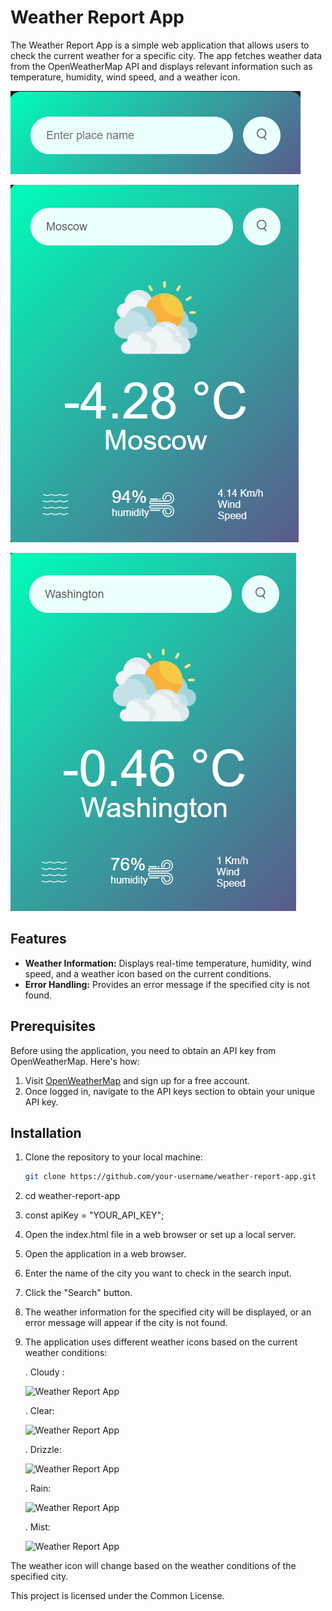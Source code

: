 # Weather Report App

The Weather Report App is a simple web application that allows users to check the current weather for a specific city. The app fetches weather data from the OpenWeatherMap API and displays relevant information such as temperature, humidity, wind speed, and a weather icon.

![Weather Report App](Metheo/int.png)


![Weather Report Moscow](Metheo/res-mosc.png)



![Weather Report Washington](Metheo/res-wash.png)

## Features

- **Weather Information:** Displays real-time temperature, humidity, wind speed, and a weather icon based on the current conditions.
- **Error Handling:** Provides an error message if the specified city is not found.

## Prerequisites

Before using the application, you need to obtain an API key from OpenWeatherMap. Here's how:

1. Visit [OpenWeatherMap](https://openweathermap.org/) and sign up for a free account.
2. Once logged in, navigate to the API keys section to obtain your unique API key.

## Installation

1. Clone the repository to your local machine:

   ```bash
   git clone https://github.com/your-username/weather-report-app.git

2. cd weather-report-app

3. const apiKey = "YOUR_API_KEY";

4. Open the index.html file in a web browser or set up a local server.

5. Open the application in a web browser.
   
6. Enter the name of the city you want to check in the search input.
   
7. Click the "Search" button.
    
8. The weather information for the specified city will be displayed, or an error message will appear if the city is not found.
    
9. The application uses different weather icons based on the current weather conditions:
    
   . Cloudy :
   
     ![Weather Report App](Metheo/images/clouds.png)
   
   . Clear:
   
   ![Weather Report App](Metheo/images/clear.png)
   
   . Drizzle:
   
   ![Weather Report App](Metheo/images/drizzle.png)
   
   . Rain:
   
   ![Weather Report App](Metheo/images/rain.png)
   
   . Mist:
   
   ![Weather Report App](Metheo/images/mist.png)
   
The weather icon will change based on the weather conditions of the specified city.

This project is licensed under the Common License.


   


 
  

